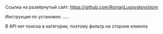 Ссылка на развёрнутый сайт: https://github.com/RomanLugovskoy/store

Инструкция по установке:
.....

В API нет поиска в категории, поэтому фильтр на стороне клиента



